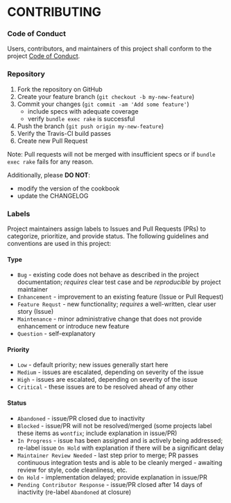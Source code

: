 # CONTRIBUTING

### Code of Conduct

Users, contributors, and maintainers of this project shall conform to the project [Code of Conduct][code of conduct].

[code of conduct]: https://github.com/4-20ma/ModbusMaster/blob/master/CODE_OF_CONDUCT.md


### Repository

1. Fork the repository on GitHub
2. Create your feature branch (`git checkout -b my-new-feature`)
3. Commit your changes (`git commit -am 'Add some feature'`)
    - include specs with adequate coverage
    - verify `bundle exec rake` is successful
4. Push the branch (`git push origin my-new-feature`)
5. Verify the Travis-CI build passes
6. Create new Pull Request

Note: Pull requests will not be merged with insufficient specs or if `bundle exec rake` fails for any reason.

Additionally, please **DO NOT**:

- modify the version of the cookbook
- update the CHANGELOG


### Labels

Project maintainers assign labels to Issues and Pull Requests (PRs) to categorize, prioritize, and provide status. The following guidelines and conventions are used in this project:

#### Type

- `Bug` - existing code does not behave as described in the project documentation; _requires_ clear test case and be _reproducible_ by project maintainer
- `Enhancement` - improvement to an existing feature (Issue or Pull Request)
- `Feature Requst` - new functionality; _requires_ a well-written, clear user story (Issue)
- `Maintenance` - minor administrative change that does not provide enhancement or introduce new feature
- `Question` - self-explanatory

#### Priority

- `Low` - default priority; new issues generally start here
- `Medium` - issues are escalated, depending on severity of the issue
- `High` - issues are escalated, depending on severity of the issue
- `Critical` - these issues are to be resolved ahead of any other

#### Status

- `Abandoned` - issue/PR closed due to inactivity
- `Blocked` - issue/PR will not be resolved/merged (some projects label these items as `wontfix`; include explanation in issue/PR)
- `In Progress` - issue has been assigned and is actively being addressed; re-label issue `On Hold` with explanation if there will be a significant delay
- `Maintainer Review Needed` - last step prior to merge; PR passes continuous integration tests and is able to be cleanly merged - awaiting review for style, code cleanliness, etc.
- `On Hold` - implementation delayed; provide explanation in issue/PR
- `Pending Contributor Response` - issue/PR closed after 14 days of inactivity (re-label `Abandoned` at closure)
